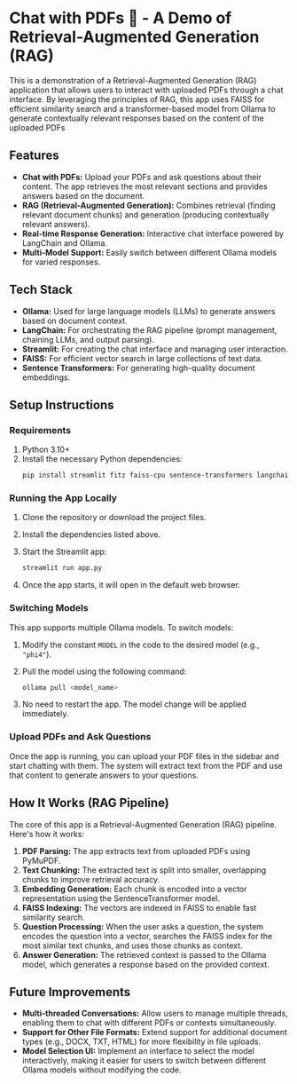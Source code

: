 # Chat with PDFs 📑 - A Demo of Retrieval-Augmented Generation (RAG)

This is a demonstration of a Retrieval-Augmented Generation (RAG) application that allows users to interact with uploaded PDFs through a chat interface. By leveraging the principles of RAG, this app uses FAISS for efficient similarity search and a transformer-based model from Ollama to generate contextually relevant responses based on the content of the uploaded PDFs

## Features
- **Chat with PDFs:** Upload your PDFs and ask questions about their content. The app retrieves the most relevant sections and provides answers based on the document.
- **RAG (Retrieval-Augmented Generation):** Combines retrieval (finding relevant document chunks) and generation (producing contextually relevant answers).
- **Real-time Response Generation:** Interactive chat interface powered by LangChain and Ollama.
- **Multi-Model Support:** Easily switch between different Ollama models for varied responses.
  
## Tech Stack
- **Ollama:** Used for large language models (LLMs) to generate answers based on document context.
- **LangChain:** For orchestrating the RAG pipeline (prompt management, chaining LLMs, and output parsing).
- **Streamlit:** For creating the chat interface and managing user interaction.
- **FAISS:** For efficient vector search in large collections of text data.
- **Sentence Transformers:** For generating high-quality document embeddings.
  
## Setup Instructions

### Requirements
1. Python 3.10+
2. Install the necessary Python dependencies:
   ```bash
   pip install streamlit fitz faiss-cpu sentence-transformers langchain ollama
    ```

### Running the App Locally

1. Clone the repository or download the project files.
2. Install the dependencies listed above.
3. Start the Streamlit app:

   ```bash
   streamlit run app.py
   ```
4. Once the app starts, it will open in the default web browser.

### Switching Models

This app supports multiple Ollama models. To switch models:

1. Modify the constant `MODEL` in the code to the desired model (e.g., `"phi4"`).
2. Pull the model using the following command:

   ```bash
   ollama pull <model_name>
   ```
3. No need to restart the app. The model change will be applied immediately.

### Upload PDFs and Ask Questions

Once the app is running, you can upload your PDF files in the sidebar and start chatting with them. The system will extract text from the PDF and use that content to generate answers to your questions.

## How It Works (RAG Pipeline)

The core of this app is a Retrieval-Augmented Generation (RAG) pipeline. Here's how it works:

1. **PDF Parsing:** The app extracts text from uploaded PDFs using PyMuPDF.
2. **Text Chunking:** The extracted text is split into smaller, overlapping chunks to improve retrieval accuracy.
3. **Embedding Generation:** Each chunk is encoded into a vector representation using the SentenceTransformer model.
4. **FAISS Indexing:** The vectors are indexed in FAISS to enable fast similarity search.
5. **Question Processing:** When the user asks a question, the system encodes the question into a vector, searches the FAISS index for the most similar text chunks, and uses those chunks as context.
6. **Answer Generation:** The retrieved context is passed to the Ollama model, which generates a response based on the provided context.

## Future Improvements

* **Multi-threaded Conversations:** Allow users to manage multiple threads, enabling them to chat with different PDFs or contexts simultaneously.
* **Support for Other File Formats:** Extend support for additional document types (e.g., DOCX, TXT, HTML) for more flexibility in file uploads.
* **Model Selection UI:** Implement an interface to select the model interactively, making it easier for users to switch between different Ollama models without modifying the code.

